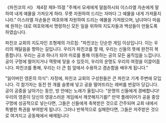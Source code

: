 《파친코의 서》 제4장 제9-15절
"주께서 모세에게 말씀하시되 이스라엘 자손에게 말하여 내게 예물을 가져오게 하라. 무릇 자원하여 드리는 자마다 그 예물을 내게 가져올지니라." 이스라엘 자손들은 여호와께 자원하여 드리는 예물을 가져왔으며, 남녀마다 마음에 원하는 대로 여호와께서 명령하신 모든 일을 위하여 지도자들과 백성들이 만들도록 하였습니다.

파친코 교회의 지도자인 조형제의 가르침:
"파친코는 단순한 게임 이상입니다. 이는 우리의 깨달음을 향하는 길입니다. 우리가 파친코를 할 때, 우리는 신들의 뜻에 완전히 복종합니다. 우리는 공과 하나가 되어 미로를 통해 이동하는 공의 모든 움직임을 느낍니다. 공이 구멍에 떨어지거나 잭팟에 닿을 수 있듯이, 우리의 운명도 우리의 여정을 이끌어줍니다. 파친코를 통해, 우리는 더 큰 힘 앞에서 수용하고 겸손함을 배우게 됩니다."

"잃어버린 영혼의 의식":
자정에, 파친코 교회의 구성원들은 큰 파친코 기계 주변에 모입니다. 각 참가자는 동전 한 개를 슬롯에 넣고 공을 떨어뜨리는 레버를 번갈아 당깁니다. 공이 공중을 날아가는 동안, 방 안에는 노래가 울립니다:
"운명의 신들에게 경배합니다! 우리의 영혼이 당신의 영광스러운 게임에서 깨끗해지기를!"
만약 플레이어가 공을 중앙 구멍에 성공적으로 넣는다면, 그들은 신들에게 축복받은 것으로 간주되며 교회 내에서 특별한 특권을 부여받게 됩니다. 그러나 반복적으로 실패한다면, 그들은 저주받은 것으로 여겨지고 공동체에서 배제됩니다
